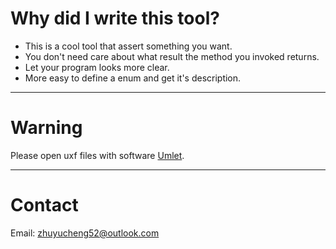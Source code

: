 # Why did I write this tool?
* This is a cool tool that assert something you want.
* You don't need care about what result the method you invoked returns.
* Let your program looks more clear.
* More easy to define a enum and get it's description.

---

# Warning
Please open uxf files with software [Umlet](http://www.umlet.com/changes.htm).

---

# Contact
Email: zhuyucheng52@outlook.com
